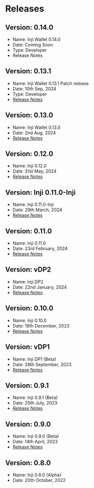 # Releases

## Version: 0.14.0

* Name: Inji Wallet 0.14.0
* Date: Coming Soon
* Type: Developer
* Release Notes

## Version: 0.13.1

* Name: Inji Wallet 0.13.1 Patch release
* Date: 10th Sep, 2024
* Type: Developer
* [Release Notes](./#version-0.13.1)

## Version: 0.13.0

* Name: Inji Wallet 0.13.0
* Date: 2nd Aug, 2024
* [Release Notes](https://docs.mosip.io/inji/inji-wallet/versions/version-0.13.0)

## Version: 0.12.0

* Name: Inji 0.12.0
* Date: 31st May, 2024
* [Release Notes](https://docs.mosip.io/inji/inji-wallet/versions/version-0.12.0)

## Version: Inji 0.11.0-Inji

* Name: Inji 0.11.0-Inji
* Date: 29th March, 2024
* [Release Notes](https://docs.mosip.io/inji/inji-mobile-wallet/versions/version-0.11.0-inji)

## Version: 0.11.0

* Name: Inji 0.11.0
* Date: 23rd February, 2024
* [Release Notes](https://docs.mosip.io/inji/inji-mobile-wallet/versions/version-0.11.0)

## Version: vDP2

* Name: Inji DP2
* Date: 22nd January, 2024
* [Release Notes](version-inji-dp2/)

## Version: 0.10.0

* Name: Inji 0.10.0
* Date: 19th December, 2023
* [Release Notes](version-0.10.0/)

## Version: vDP1

* Name: Inji DP1 (Beta)
* Date: 28th September, 2023
* [Release Notes](version-inji-dp1.md)

## Version: 0.9.1

* Name: Inji 0.9.1 (Beta)
* Date: 25th July, 2023
* [Release Notes](version-0.9.1/)

## Version: 0.9.0

* Name: Inji 0.9.0 (Beta)
* Date: 14th April, 2023
* [Release Notes](version-0.9.0/)

## Version: 0.8.0

* Name: Inji 0.8.0 (Alpha)
* Date: 20th October, 2022
